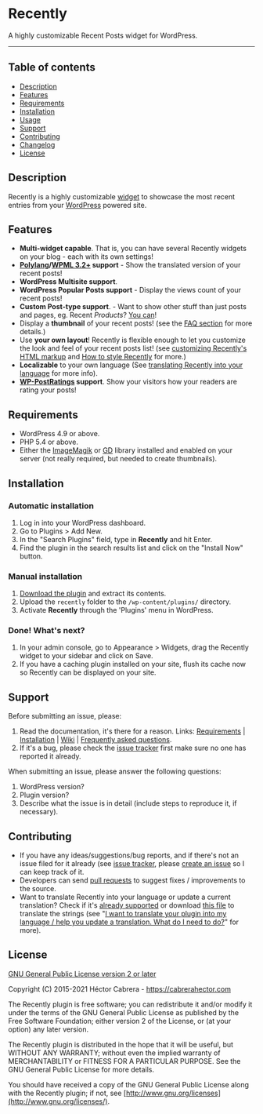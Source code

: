 # Recently

A highly customizable Recent Posts widget for WordPress.

----
## Table of contents
 
* [Description](https://github.com/cabrerahector/recently#description)
* [Features](https://github.com/cabrerahector/recently#features)
* [Requirements](https://github.com/cabrerahector/recently#requirements)
* [Installation](https://github.com/cabrerahector/recently#installation)
* [Usage](https://github.com/cabrerahector/recently#usage)
* [Support](https://github.com/cabrerahector/recently#support)
* [Contributing](https://github.com/cabrerahector/recently#contributing)
* [Changelog](https://github.com/cabrerahector/recently/blob/master/changelog.md)
* [License](https://github.com/cabrerahector/recently#license)


## Description

Recently is a highly customizable [widget](http://wordpress.org/plugins/recently/) to showcase the most recent entries from your [WordPress](http://wordpress.org/) powered site.


## Features

* **Multi-widget capable**. That is, you can have several Recently widgets on your blog - each with its own settings!
* **[Polylang](https://wordpress.org/plugins/polylang/)/[WPML 3.2+](https://wpml.org/) support** - Show the translated version of your recent posts!
* **WordPress Multisite support**.
* **WordPress Popular Posts support** - Display the views count of your recent posts!
* **Custom Post-type support**. - Want to show other stuff than just posts and pages, eg. Recent *Products*? [You can](https://github.com/cabrerahector/recently/wiki/3.-FAQ#i-want-to-have-a-recent-list-of-my-custom-post-type-how-can-i-do-that)!
* Display a **thumbnail** of your recent posts! (see the [FAQ section](https://github.com/cabrerahector/recently/wiki/3.-FAQ#how-does-recently-pick-my-posts-thumbnails) for more details.)
* Use **your own layout**! Recently is flexible enough to let you customize the look and feel of your recent posts list! (see [customizing Recently's HTML markup](https://github.com/cabrerahector/recently/wiki/3.-FAQ#how-can-i-use-my-own-html-markup-with-your-plugin) and [How to style Recently](https://github.com/cabrerahector/recently/wiki/4.-Styling-the-list) for more.)
* **Localizable** to your own language (See [translating Recently into your language](https://github.com/cabrerahector/recently/wiki/3.-FAQ#i-want-to-translate-your-plugin-into-my-language--help-you-update-a-translation-what-do-i-need-to-do) for more info).
* **[WP-PostRatings](http://wordpress.org/extend/plugins/wp-postratings/) support**. Show your visitors how your readers are rating your posts!


## Requirements

* WordPress 4.9 or above.
* PHP 5.4 or above.
* Either the [ImageMagik](http://www.php.net/manual/en/intro.imagick.php) or [GD](http://www.php.net/manual/en/intro.image.php) library installed and enabled on your server (not really required, but needed to create thumbnails).


## Installation

### Automatic installation ###

1. Log in into your WordPress dashboard.
2. Go to Plugins > Add New.
3. In the "Search Plugins" field, type in **Recently** and hit Enter.
4. Find the plugin in the search results list and click on the "Install Now" button.

### Manual installation ###

1. [Download the plugin](https://wordpress.org/plugins/recently/) and extract its contents.
2. Upload the `recently` folder to the `/wp-content/plugins/` directory.
3. Activate **Recently** through the 'Plugins' menu in WordPress.

### Done! What's next? ###

1. In your admin console, go to Appearance > Widgets, drag the Recently widget to your sidebar and click on Save.
2. If you have a caching plugin installed on your site, flush its cache now so Recently can be displayed on your site.

## Support

Before submitting an issue, please:

1. Read the documentation, it's there for a reason. Links: [Requirements](https://github.com/cabrerahector/recently#requirements) | [Installation](https://github.com/cabrerahector/recently#installation) | [Wiki](https://github.com/cabrerahector/recently/wiki) | [Frequently asked questions](https://github.com/cabrerahector/recently/wiki/3.-FAQ).
2. If it's a bug, please check the [issue tracker](https://github.com/cabrerahector/recently/issues) first make sure no one has reported it already.

When submitting an issue, please answer the following questions:

1. WordPress version?
2. Plugin version?
3. Describe what the issue is in detail (include steps to reproduce it, if necessary).


## Contributing

* If you have any ideas/suggestions/bug reports, and if there's not an issue filed for it already (see [issue tracker](https://github.com/cabrerahector/recently/issues), please [create an issue](https://github.com/cabrerahector/recently/issues/new) so I can keep track of it.
* Developers can send [pull requests](https://help.github.com/articles/using-pull-requests) to suggest fixes / improvements to the source.
* Want to translate Recently into your language or update a current translation? Check if it's [already supported](https://github.com/cabrerahector/recently/tree/master/lang) or download [this file](https://github.com/cabrerahector/recently/blob/master/lang/recently.pot) to translate the strings (see "[I want to translate your plugin into my language / help you update a translation. What do I need to do?](https://github.com/cabrerahector/recently/wiki/3.-FAQ#i-want-to-translate-your-plugin-into-my-language--help-you-update-a-translation-what-do-i-need-to-do)" for more).


## License

[GNU General Public License version 2 or later](http://www.gnu.org/licenses/gpl-2.0.html)

Copyright (C) 2015-2021  Héctor Cabrera - https://cabrerahector.com

The Recently plugin is free software; you can redistribute it and/or
modify it under the terms of the GNU General Public License
as published by the Free Software Foundation; either version 2
of the License, or (at your option) any later version.

The Recently plugin is distributed in the hope that it will be useful,
but WITHOUT ANY WARRANTY; without even the implied warranty of
MERCHANTABILITY or FITNESS FOR A PARTICULAR PURPOSE.  See the
GNU General Public License for more details.

You should have received a copy of the GNU General Public License
along with the Recently plugin; if not, see [http://www.gnu.org/licenses](http://www.gnu.org/licenses/).